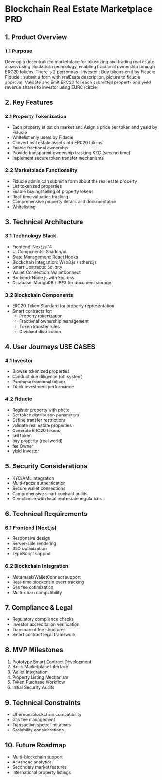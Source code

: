 
# Blockchain Real Estate Marketplace PRD

## 1. Product Overview
### 1.1 Purpose
Develop a decentralized marketplace for tokenizing and trading real estate assets using blockchain technology, enabling fractional ownership through ERC20 tokens.
There is 2 personnas :
Investor : Buy tokens emit by Fiducie
Fiducie : submit a form with realEsate description, picture to fiducie approval, Validate and Emit ERC20 for each submitted property and yield revenue shares to investor using EURC (circle)

## 2. Key Features
### 2.1 Property Tokenization
- Each property is put on market and Asign a price per token and yeald by Fiducie
- Whitelist only users by Fiducie
- Convert real estate assets into ERC20 tokens
- Enable fractional ownership
- Provide transparent ownership tracking KYC (second time)
- Implement secure token transfer mechanisms


### 2.2 Marketplace Functionality
- Fiducie admin can submit a form about the real esate property
- List tokenized properties
- Enable buying/selling of property tokens
- Real-time valuation tracking
- Comprehensive property details and documentation
- Whitelisting

## 3. Technical Architecture
### 3.1 Technology Stack
- Frontend: Next.js 14
- UI Components: Shadcn/ui
- State Management: React Hooks
- Blockchain Integration: Web3.js / ethers.js
- Smart Contracts: Solidity
- Wallet Connection: WalletConnect
- Backend: Node.js with Express
- Database: MongoDB / IPFS for document storage

### 3.2 Blockchain Components
- ERC20 Token Standard for property representation
- Smart contracts for:
  - Property tokenization
  - Fractional ownership management
  - Token transfer rules
  - Dividend distribution

## 4. User Journeys USE CASES

### 4.1 Investor
- Browse tokenized properties
- Conduct due diligence (off system)
- Purchase fractional tokens
- Track investment performance

### 4.2 Fiducie
- Register property with photo
- Set token distribution parameters
- Define transfer restrictions
- validate real estate properties 
- Generate ERC20 tokens
- sell token
- buy property (real world)
- fee Owner
- yield Investor

## 5. Security Considerations
- KYC/AML integration
- Multi-factor authentication
- Secure wallet connections
- Comprehensive smart contract audits
- Compliance with local real estate regulations

## 6. Technical Requirements
### 6.1 Frontend (Next.js)
- Responsive design
- Server-side rendering
- SEO optimization
- TypeScript support

### 6.2 Blockchain Integration
- Metamask/WalletConnect support
- Real-time blockchain event tracking
- Gas fee optimization
- Multi-chain compatibility

## 7. Compliance & Legal
- Regulatory compliance checks
- Investor accreditation verification
- Transparent fee structures
- Smart contract legal framework

## 8. MVP Milestones
1. Prototype Smart Contract Development
2. Basic Marketplace Interface
3. Wallet Integration
4. Property Listing Mechanism
5. Token Purchase Workflow
6. Initial Security Audits

## 9. Technical Constraints
- Ethereum blockchain compatibility
- Gas fee management
- Transaction speed limitations
- Scalability considerations

## 10. Future Roadmap
- Multi-blockchain support
- Advanced analytics
- Secondary market features
- International property listings

